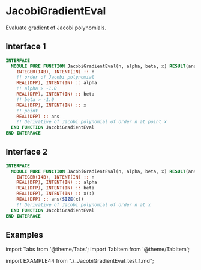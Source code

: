 # JacobiGradientEval

Evaluate gradient of Jacobi polynomials.

## Interface 1

```fortran
INTERFACE
  MODULE PURE FUNCTION JacobiGradientEval(n, alpha, beta, x) RESULT(ans)
    INTEGER(I4B), INTENT(IN) :: n
    !! order of Jacobi polynomial
    REAL(DFP), INTENT(IN) :: alpha
    !! alpha > -1.0
    REAL(DFP), INTENT(IN) :: beta
    !! beta > -1.0
    REAL(DFP), INTENT(IN) :: x
    !! point
    REAL(DFP) :: ans
    !! Derivative of Jacobi polynomial of order n at point x
  END FUNCTION JacobiGradientEval
END INTERFACE
```

## Interface 2

```fortran
INTERFACE
  MODULE PURE FUNCTION JacobiGradientEval(n, alpha, beta, x) RESULT(ans)
    INTEGER(I4B), INTENT(IN) :: n
    REAL(DFP), INTENT(IN) :: alpha
    REAL(DFP), INTENT(IN) :: beta
    REAL(DFP), INTENT(IN) :: x(:)
    REAL(DFP) :: ans(SIZE(x))
    !! Derivative of Jacobi polynomial of order n at x
  END FUNCTION JacobiGradientEval
END INTERFACE
```

## Examples

import Tabs from '@theme/Tabs';
import TabItem from '@theme/TabItem';

<Tabs>
<TabItem value="example" label="️܀ See example">

import EXAMPLE44 from "./_JacobiGradientEval_test_1.md";

<EXAMPLE44 />

</TabItem>

<TabItem value="close" label="↢ " default>

</TabItem>
</Tabs>
